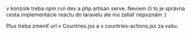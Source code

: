 v konzole treba npm run dev a php artisan serve. Neviem či to je správna cesta implementacie reactu do laravelu ale inú zatiaľ nepoznám :)

Plus treba zmeniť url v Countries.jsx a v countries-actions.jsx za vašu.